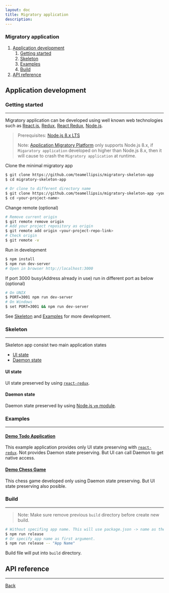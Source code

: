 ```yaml
---
layout: doc
title: Migratory application
description:  
---
```


### Migratory application
1. [Application development](#application-development)
    1. [Getting started](#getting-started)
    1. [Skeleton](#skeleton)
    1. [Examples](#examples)
    1. [Build](#build)
1. [API reference](#api-reference)

## Application development
### Getting started
***
Migratory application can be developed using well known web technologies such as [React.js](https://reactjs.org/), [Redux](https://redux.js.org/), [React Redux](https://react-redux.js.org/), [Node.js](https://nodejs.org/en/).

> Prerequisites: [Node.js 8.x LTS](https://nodejs.org/docs/latest-v8.x/api/)
> 
> Note: [Application Migratory Platform](https://teamellipsis.github.io/node-app-migratory-platform) only supports Node.js 8.x, if `Migaratory application` developed on higher than Node.js 8.x, then it will cause to crash the `Migratory application` at runtime.

Clone the minimal migratory app
```bash
$ git clone https://github.com/teamellipsis/migratory-skeleton-app
$ cd migratory-skeleton-app

# Or clone to different directory name
$ git clone https://github.com/teamellipsis/migratory-skeleton-app <your-project-name>
$ cd <your-project-name>
```

Change remote (optional)
```bash
# Remove current origin
$ git remote remove origin
# Add your project repository as origin
$ git remote add origin <your-project-repo-link>
# Check origin
$ git remote -v
```

Run in development
```bash
$ npm install
$ npm run dev-server
# Open in browser http://localhost:3000
```

If port 3000 busy(Address already in use) run in different port as below (optional)
```bash
# On UNIX
$ PORT=3001 npm run dev-server
# On Windows
$ set PORT=3001 && npm run dev-server
```
See [Skeleton](#skeleton) and [Examples](#examples) for more development.

### Skeleton
***
Skeleton app consist two main application states
- [UI state](#ui-state)
- [Daemon state](#daemon-state)

#### UI state
UI state preserved by using [`react-redux`](https://react-redux.js.org/).

#### Daemon state
Daemon state preserved by using [Node.js `vm` module](https://nodejs.org/docs/latest-v8.x/api/vm.html).

### Examples
***
#### [Demo Todo Application](https://github.com/teamellipsis/demo-migratory-redux-app)
This example application provides only UI state preserving with [`react-redux`](https://react-redux.js.org/). Not provides Daemon state preserving. But UI can call Daemon to get native access.

#### [Demo Chess Game](https://github.com/teamellipsis/migratory-chess-app)
This chess game developed only using Daemon state preserving. But UI state preserving also posible. 

### Build
***
> Note: Make sure remove previous `build` directory before create new build.
```bash
# Without specifing app name. This will use package.json -> name as the app name.
$ npm run release
# Or specify app name as first argument.
$ npm run release -- "App Name"
```
Build file will put into `build` directory.

## API reference
***

[Back](./)
